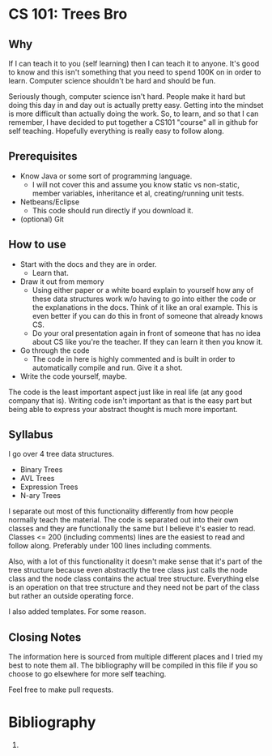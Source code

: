 # CS 101: Trees Bro
## Why
If I can teach it to you (self learning) then I can teach it to anyone. It's
good to know and this isn't something that you need to spend 100K on in order to
learn. Computer science shouldn't be hard and should be fun.

Seriously though, computer science isn't hard. People make it hard but doing
this day in and day out is actually pretty easy. Getting into the mindset is
more difficult than actually doing the work. So, to learn, and so that I can
remember, I have decided to put together a CS101 "course" all in github for self
teaching. Hopefully everything is really easy to follow along.

## Prerequisites
* Know Java or some sort of programming language.
  * I will not cover this and assume you know static vs non-static, member
    variables, inheritance et al, creating/running unit tests.
* Netbeans/Eclipse
  * This code should run directly if you download it.
* (optional) Git

## How to use
* Start with the docs and they are in order.
  * Learn that.
* Draw it out from memory
  * Using either paper or a white board explain to yourself how any of these
    data structures work w/o having to go into either the code or the
    explanations in the docs. Think of it like an oral example. This is even
    better if you can do this in front of someone that already knows CS.
  * Do your oral presentation again in front of someone that has no idea about
    CS like you're the teacher. If they can learn it then you know it.
* Go through the code
  * The code in here is highly commented and is built in order to automatically
    compile and run. Give it a shot.
* Write the code yourself, maybe.

The code is the least important aspect just like in real life (at any good
company that is). Writing code isn't important as that is the easy part but
being able to express your abstract thought is much more important.

## Syllabus
I go over 4 tree data structures.
* Binary Trees
* AVL Trees
* Expression Trees
* N-ary Trees

I separate out most of this functionality differently from how people normally
teach the material. The code is separated out into their own classes and they
are functionally the same but I believe it's easier to read. Classes <= 200
(including comments) lines are the easiest to read and follow along. Preferably
under 100 lines including comments.

Also, with a lot of this functionality it doesn't make sense that it's part of
the tree structure because even abstractly the tree class just calls the node
class and the node class contains the actual tree structure. Everything else is
an operation on that tree structure and they need not be part of the class but
rather an outside operating force.

I also added templates. For some reason.

## Closing Notes
The information here is sourced from multiple different places and I tried my
best to note them all. The bibliography will be compiled in this file if you so
choose to go elsewhere for more self teaching.

Feel free to make pull requests.

# Bibliography
1.